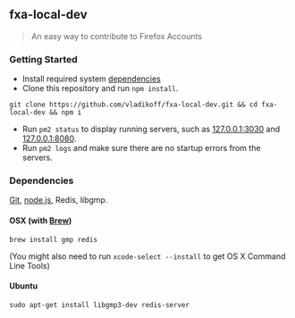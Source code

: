 ## fxa-local-dev
> An easy way to contribute to Firefox Accounts

### Getting Started

- Install required system [dependencies](#dependencies)
- Clone this repository and run `npm install`.
```
git clone https://github.com/vladikoff/fxa-local-dev.git && cd fxa-local-dev && npm i
``` 

- Run `pm2 status` to display running servers, such as [127.0.0.1:3030](http://127.0.0.1:3030/) and [127.0.0.1:8080](http://127.0.0.1:8080/). 
- Run `pm2 logs` and make sure there are no startup errors from the servers.


### Dependencies

[Git](http://git-scm.com/book/en/v2/Getting-Started-Installing-Git), [node.js](http://nodejs.org/), Redis, libgmp.

#### OSX (with [Brew](http://brew.sh/))

```
brew install gmp redis
```

(You might also need to run `xcode-select --install` to get OS X Command Line Tools)

#### Ubuntu

```
sudo apt-get install libgmp3-dev redis-server
```
